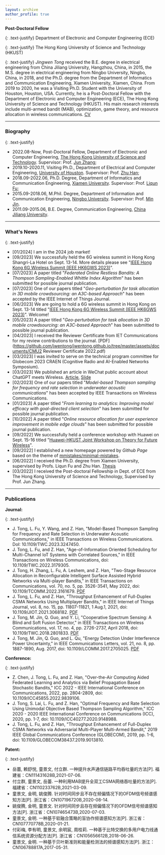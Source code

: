 ```yaml
---
layout: archive
author_profile: true
---
```


**Post-Doctoral Fellow**

{: .text-justify} 
Department of Electronic and Computer Engineering (ECE) 

{: .text-justify}
The Hong Kong University of Science and Technology (HKUST) 

{: .text-justify}
*Jingwen Tong* received the B.E. degree in electrical engineering from China Jiliang University, Hangzhou, China, in 2015, the M.S. degree in electrical engineering from Ningbo University, Ningbo, China, in 2018, and the Ph.D. degree from the Department of Informatics and Communication Engineering, Xiamen University, Xiamen, China. From 2019 to 2020, he was a Visiting Ph.D. Student with the University of Houston, Houston, USA. Currently, he is a Post-Doctoral Fellow with the Department of Electronic and Computer Engineering (ECE), The Hong Kong University of Science and Technology (HKUST). His main research interests include multi-armed bandit (MAB), optimization, game theory, and  resource allocation in wireless communications. [CV](https://github.com/jwentong/jwentong.github.io/tree/master/assets/documents/Jingwen-Tong.pdf)


---
### Biography

{: .text-justify}
* 2022.08-Now, Post-Doctoral Fellow, Department of Electronic and Computer Engineering, [The Hong Kong University of Science and Technology](https://hkust.edu.hk/). Supervisor: Prof. [Jun Zhang](https://eejzhang.people.ust.hk/); 
* 2019.10-2020.11, Visiting Ph.D., Department of Electrical and Computer Engineering, [University of Houston](https://uh.edu/). Supervisor: Prof. [Zhu Han](http://www2.egr.uh.edu/~zhan2/);
* 2018.09-2022.06, Ph.D. Degree, Department of Informatics and Communication Engineering, [Xiamen University](https://en.xmu.edu.cn/). Supervisor: Prof. [Liqun Fu](https://funlab2017.github.io/liqun.html);
* 2015.09-2018.06, M.Phil. Degree, Department of Information and Communication Engineering, [Ningbo University](http://iso.nbu.edu.cn/). Supervisor: Prof. [Min Jin](https://scholar.google.com/citations?user=dpgtDH8AAAAJ&hl=en).
* 2011.09-2015.06, B.E. Degree, Communication Engineering, [China Jiliang University](https://english.cjlu.edu.cn/).

---
### What's News

{: .text-justify}
- [01/2024] I am in the 2024 job market!
- [09/2023] We successfully held the 6G wireless summit in Hong Kong Shangri-La Hotel on Sept. 13-14. More details please see "[IEEE Hong Kong 6G Wireless Summit (IEEE HK6GWS 2023)](https://hk6gws2023.ieee-hk6gws.org/)".
- [07/2023] A paper titled "*Federated Online Restless Bandits: A Thompson Sampling-Enabled Whittle Index Algorithm*" has been submitted for possible journal publication.
- [07/2023] One of our papers titled "*Geo-perturbation for task allocation in 3D mobile crowdsourcing: an A3C-based Approach*" has been accepted by the IEEE Internet of Things Journal.
- [06/2023] We are going to hold a 6G wireless summit in Hong Kong on Sept. 13-14 titled "[IEEE Hong Kong 6G Wireless Summit (IEEE HK6GWS 2023)](https://hk6gws2023.ieee-hk6gws.org/)". Welcome! 
- [05/2023] A paper titled "*Geo-perturbation for task allocation in 3D mobile crowdsourcing: an A3C-based Approach*" has been submitted to possible journal publication.
- [04/2023] I received the Reviewer Certificate from IET Communications for my review contributions to the journal. [PDF](https://github.com/jwentong/jwentong.github.io/tree/master/assets/documents/CMU2 Reviewer Certificate 2022.pdf)
- [03/2023] I was invited to serve on the technical program committee for Globecom 2023 CRAEN (Cognitive Radio and AI-Enabled Networks Symposium).
- [03/2023] We published an article in WeChat public account about ChatGPT meets Wireless. [Article](https://mp.weixin.qq.com/s/cA4UcqhLKBGJBLdsbt2GWA), [Slide](https://github.com/jwentong/jwentong.github.io/tree/master/assets/documents/ChatGPT_Wireless_FinalVerision.pdf)
- [02/2023] One of our papers titled "*Model-based Thompson sampling for frequency and rate selection in underwater acoustic communications*" has been accepted by IEEE Transactions on Wireless Communications.
- [01/2023] A paper titled "*From learning to analytics: Improving model efficacy with goal-directed client selection*" has been submitted for possible journal publication.
- [10/2022] A paper titled "*Online resource allocation for user experience improvement in mobile edge clouds*" has been submitted for possible journal publication.
- [09/2022] We successfully held a conference workshop with Huawei on Sept. 15-16  titled "[Huawei-HKUST Joint Workshop on Theory for Future Wireless](https://wireless-workshop-2022.hkust.edu.hk/)". 
- [09/2022] I established a new homepage powered by *Github Page* based on the theme of [mmistakes/minimal-mistakes](https://github.com/mmistakes/minimal-mistakes).
- [06/2022] I received the Ph.D. degree from Xiamen University, supervised by Profs. Liqun Fu and Zhu Han. [Thesis](https://github.com/jwentong/jwentong.github.io/tree/master/assets/documents/10384_081001_23320180155680_LW_童景文.pdf)
- [03/2022] I received the Post-doctoral Fellowship in Dept. of ECE from The Hong Kong University of Science and Technology, Supervised by Prof. Jun Zhang. 

---
### Publications

**Journal:**

{: .text-justify} 
*   J. Tong, L. Fu, Y. Wang, and Z. Han, "Model-Based Thompson Sampling for Frequency and Rate Selection in Underwater Acoustic Communications," in IEEE Transactions on Wireless Communications. DoI: 10.1109/TWC.2023.3247450.
*   J. Tong, L. Fu, and Z. Han, "Age-of-Information Oriented Scheduling for Multi-Channel IoT Systems with Correlated Sources," in IEEE Transactions on Wireless Communications, doi: 10.1109/TWC.2022.3179305.
*   J. Tong, H. Zhang, L. Fu, A. Leshem, and Z. Han, "Two-Stage Resource Allocation in Reconfigurable Intelligent Surface Assisted Hybrid Networks via Multi-player Bandits," in IEEE Transactions on Communications, vol. 70, no. 5, pp. 3526-3541, May 2022, doi: 10.1109/TCOMM.2022.3161679. [PDF](https://github.com/jwentong/jwentong.github.io/tree/master/assets/documents/MPMAB_RIS_TwoColumn.pdf)
*   J. Tong, L. Fu, and Z. Han, "Throughput Enhancement of Full-Duplex CSMA Networks Using Multiplayer Bandits," in IEEE Internet of Things Journal, vol. 8, no. 15, pp. 11807-11821, 1 Aug.1, 2021, doi: 10.1109/JIOT.2021.3068182. [PDF](https://github.com/jwentong/jwentong.github.io/tree/master/assets/documents/2021_Throughput_IoT01.pdf)
*   J. Tong, M. Jin, Q. Guo, and Y. Li, "Cooperative Spectrum Sensing: A Blind and Soft Fusion Detector," in IEEE Transactions on Wireless Communications, vol. 17, no. 4, pp. 2726-2737, April 2018, doi: 10.1109/TWC.2018.2801833. [PDF](https://github.com/jwentong/jwentong.github.io/tree/master/assets/documents/2018_Cooperative_TWC01.pdf)
*   J. Tong, M. Jin, Q. Guo, and L. Qu, "Energy Detection Under Interference Power Uncertainty," in IEEE Communications Letters, vol. 21, no. 8, pp. 1887-1890, Aug. 2017, doi: 10.1109/LCOMM.2017.2705025. [PDF](https://github.com/jwentong/jwentong.github.io/tree/master/assets/documents/2017_Energy_CL01.pdf)

**Conference:**

{: .text-justify} 
*   Z. Chen, J. Tong, L. Fu, and Z. Han, "Over-the-Air Computing Aided Federated Learning and Analytics via Belief Propagation Based Stochastic Bandits," ICC 2022 - IEEE International Conference on Communications, 2022, pp. 2804-2809, doi: 10.1109/ICC45855.2022.9839106.
*   J. Tong, S. Lai, L. Fu, and Z. Han, "Optimal Frequency and Rate Selection Using Unimodal Objective Based Thompson Sampling Algorithm," ICC 2020 - 2020 IEEE International Conference on Communications (ICC), 2020, pp. 1-7, doi: 10.1109/ICC40277.2020.9148988.
*   J. Tong, L. Fu, and Z. Han, "Throughput Enhancement of Full-Duplex CSMA Networks via Adversarial Multi-Player Multi-Armed Bandit," 2019 IEEE Global Communications Conference (GLOBECOM), 2019, pp. 1-6, doi: 10.1109/GLOBECOM38437.2019.9013810.

**Patent:**

{: .text-justify} 
* 岳蕾, 赖舒悦, 童景文, 付立群. 一种提升水声通信链路平均吞吐量的方法[P]. 福建省：CN111431628B,2021-07-06.
* 付立群, 童景文, 岳蕾. 一种利用MAB提升全双工CSMA网络吞吐量的方法[P]. 福建省：CN110233762B,2021-03-09.
* 童景文, 金明, 姚俊腾. 针对时间同步且不存在频偏情况下的OFDM信号频谱感知方法[P]. 浙江省：CN107196720B,2020-08-14.
* 姚俊腾, 金明, 童景文. 针对时间同步且存在频偏情况下的OFDM信号频谱感知方法[P]. 浙江省：CN107465473B,2020-07-03.
* 童景文, 金明. 一种基于软融合策略的盲协作频谱感知方法[P]. 浙江省：CN107770778B,2020-01-21.
* 付彩梅, 李有明, 童景文, 余明宸, 周桂莉. 一种基于比特交换的多用户电力线通信系统资源分配方法[P]. 浙江省：CN105656612B,2018-06-26.
* 童景文, 金明. 一种基于贝叶斯准则和能量检测法的频谱感知方法[P]. 浙江：CN106788817A,2017-05-31.







